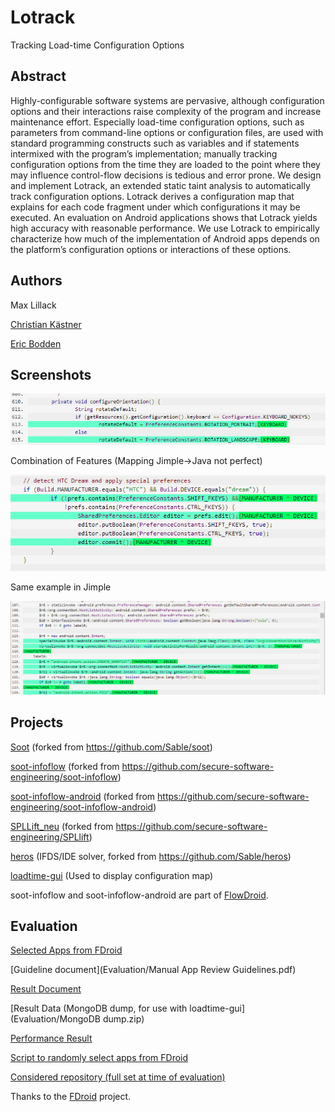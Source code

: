 Lotrack
=========

Tracking Load-time Configuration Options

## Abstract ##

Highly-configurable software systems are pervasive, although configuration options and their interactions raise complexity of the program and increase maintenance effort. Especially load-time configuration options, such as parameters from command-line options or configuration files, are used with standard programming constructs such as variables and if statements intermixed with the program’s implementation; manually tracking configuration options from the time they are loaded to the point where they may influence control-flow decisions is tedious and error prone. We design and implement Lotrack, an extended static taint analysis to automatically track configuration options. Lotrack derives a configuration map that explains for each code fragment under which configurations it may be executed. An evaluation on Android applications shows that Lotrack yields high accuracy with reasonable performance. We use Lotrack to empirically characterize how much of the implementation of Android apps depends on the platform’s configuration options or interactions of these options.

## Authors ##

Max Lillack

[Christian Kästner](https://www.cs.cmu.edu/~ckaestne)

[Eric Bodden](http://www.bodden.de)

## Screenshots ##

![Feature KEYBOARD](Screenshots/Screenshot1.PNG)

Combination of Features (Mapping Jimple->Java not perfect)

![Feature DEVICE/MANUFACTURER](Screenshots/Screenshot2.PNG)

Same example in Jimple

![Feature DEVICE/MANUFACTURER](Screenshots/Screenshot3.PNG)


## Projects ##
[Soot](soot-modmax) (forked from https://github.com/Sable/soot)

[soot-infoflow](soot-infolow) (forked from https://github.com/secure-software-engineering/soot-infoflow)

[soot-infoflow-android](soot-infoflow-android) (forked from https://github.com/secure-software-engineering/soot-infoflow-android)

[SPLLift_neu](spllift) (forked from https://github.com/secure-software-engineering/SPLlift)

[heros](heros) (IFDS/IDE solver, forked from https://github.com/Sable/heros)

[loadtime-gui](loadtime-gui) (Used to display configuration map)

soot-infoflow and soot-infoflow-android are part of [FlowDroid](http://sseblog.ec-spride.de/tools/flowdroid/).

## Evaluation ##

[Selected Apps from FDroid](Evaluation/selected.txt)

[Guideline document](Evaluation/Manual App Review Guidelines.pdf)

[Result Document](Evaluation/Evaluation_10Apps_Result.pdf) 

[Result Data (MongoDB dump, for use with loadtime-gui](Evaluation/MongoDB dump.zip)

[Performance Result](Evaluation/performance.xml)

[Script to randomly select apps from FDroid](Evaluation/selectFromFDroid.py)

[Considered repository (full set at time of evaluation)](Evaluation/FDroidLinks.txt)

Thanks to the [FDroid](https://f-droid.org/) project.
